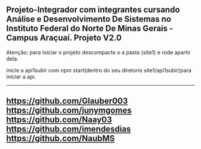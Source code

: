 Projeto-Integrador
com integrantes cursando Análise e Desenvolvimento De Sistemas no Instituto Federal do Norte De Minas Gerais - Campus Araçuaí.
Projeto V2.0 
----------------------------------------------------------------------------------------------------------------------------------------------------------------------

Atenção: para iniciar o projeto descompacte o a pasta (site1) e rode apartir dela.

inicie a api1subir com npm start(dentro do seu diretorio site1/api1subir)para iniciar a api.

----------------------------------------------------------------------------------------------------------------------------------------------------------------------
https://github.com/Glauber003
https://github.com/junymgomes
https://github.com/Naay03
https://github.com/imendesdias
https://github.com/NaubMS
-------------------------------------------------------------------------------------------------------------------------------------------------------------------------
